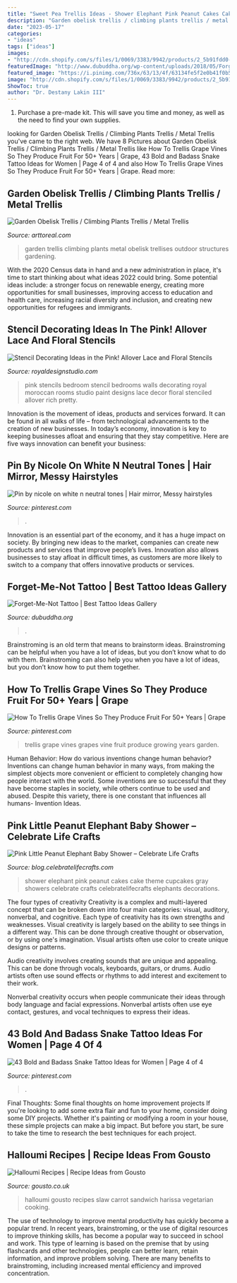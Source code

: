 ```yaml
---
title: "Sweet Pea Trellis Ideas - Shower Elephant Pink Peanut Cakes Cake Theme Cupcakes Gray Showers Celebrate Crafts Celebratelifecrafts Elephants Decorations"
description: "Garden obelisk trellis / climbing plants trellis / metal trellis"
date: "2023-05-17"
categories:
- "ideas"
tags: ["ideas"]
images:
- "http://cdn.shopify.com/s/files/1/0069/3383/9942/products/2_5b91fdd0-90cb-4a2f-96dc-f5d3e1d96821_600x600.jpg?v=1573119988"
featuredImage: "http://www.dubuddha.org/wp-content/uploads/2018/05/Forget-Me-Not-Tattoo-by-Fatih-Odabaş-728x728.jpg"
featured_image: "https://i.pinimg.com/736x/63/13/4f/63134fe5f2e0b41f0b53336ecc81f603.jpg"
image: "http://cdn.shopify.com/s/files/1/0069/3383/9942/products/2_5b91fdd0-90cb-4a2f-96dc-f5d3e1d96821_600x600.jpg?v=1573119988"
ShowToc: true
author: "Dr. Destany Lakin III"
---
```



1. Purchase a pre-made kit. This will save you time and money, as well as the need to find your own supplies.

	

		
looking for Garden Obelisk Trellis / Climbing Plants Trellis / Metal Trellis you've came to the right web. We have 8 Pictures about Garden Obelisk Trellis / Climbing Plants Trellis / Metal Trellis like How To Trellis Grape Vines So They Produce Fruit For 50+ Years | Grape, 43 Bold and Badass Snake Tattoo Ideas for Women | Page 4 of 4 and also How To Trellis Grape Vines So They Produce Fruit For 50+ Years | Grape. Read more:
		
    
## Garden Obelisk Trellis / Climbing Plants Trellis / Metal Trellis

<img loading=lazy src="http://cdn.shopify.com/s/files/1/0069/3383/9942/products/2_5b91fdd0-90cb-4a2f-96dc-f5d3e1d96821_600x600.jpg?v=1573119988" onerror="this.onerror=null;this.src='https://tse1.mm.bing.net/th?id=OIP.s1blhVKF42QqMysEJROwIAHaHa&amp;pid=15.1';" alt="Garden Obelisk Trellis / Climbing Plants Trellis / Metal Trellis">

_Source: arttoreal.com_

>garden trellis climbing plants metal obelisk trellises outdoor structures gardening. 

	

With the 2020 Census data in hand and a new administration in place, it's time to start thinking about what ideas 2022 could bring. Some potential ideas include: a stronger focus on renewable energy, creating more opportunities for small businesses, improving access to education and health care, increasing racial diversity and inclusion, and creating new opportunities for refugees and immigrants.

    
## Stencil Decorating Ideas In The Pink! Allover Lace And Floral Stencils

<img loading=lazy src="http://cdn.shopify.com/s/files/1/0094/1122/files/Moroccan_Inspired_Stenciled_Wall.jpg?7880" onerror="this.onerror=null;this.src='https://tse3.mm.bing.net/th?id=OIP.tWk6kjSb4XIanFzleOBd3wHaJ4&amp;pid=15.1';" alt="Stencil Decorating Ideas in the Pink! Allover Lace and Floral Stencils">

_Source: royaldesignstudio.com_

>pink stencils bedroom stencil bedrooms walls decorating royal moroccan rooms studio paint designs lace decor floral stenciled allover rich pretty. 

	

Innovation is the movement of ideas, products and services forward. It can be found in all walks of life – from technological advancements to the creation of new businesses. In today’s economy, innovation is key to keeping businesses afloat and ensuring that they stay competitive. Here are five ways innovation can benefit your business: 

    
## Pin By Nicole On White N Neutral Tones | Hair Mirror, Messy Hairstyles

<img loading=lazy src="https://i.pinimg.com/736x/21/5e/5e/215e5eb47a3cd4cc8d4d76efb64f9216.jpg" onerror="this.onerror=null;this.src='https://tse2.mm.bing.net/th?id=OIP.qfI79QqIGKSwuPlqO7DBHwHaJ3&amp;pid=15.1';" alt="Pin by nicole on white n neutral tones | Hair mirror, Messy hairstyles">

_Source: pinterest.com_

>. 

	

Innovation is an essential part of the economy, and it has a huge impact on society. By bringing new ideas to the market, companies can create new products and services that improve people’s lives. Innovation also allows businesses to stay afloat in difficult times, as customers are more likely to switch to a company that offers innovative products or services.

    
## Forget-Me-Not Tattoo | Best Tattoo Ideas Gallery

<img loading=lazy src="http://www.dubuddha.org/wp-content/uploads/2018/05/Forget-Me-Not-Tattoo-by-Fatih-Odabaş-728x728.jpg" onerror="this.onerror=null;this.src='https://tse1.mm.bing.net/th?id=OIP.UJTsaieG2vOAHQSiUUNe3wHaHa&amp;pid=15.1';" alt="Forget-Me-Not Tattoo | Best Tattoo Ideas Gallery">

_Source: dubuddha.org_

>. 

	

Brainstroming is an old term that means to brainstorm ideas. Brainstroming can be helpful when you have a lot of ideas, but you don’t know what to do with them. Brainstroming can also help you when you have a lot of ideas, but you don’t know how to put them together.

    
## How To Trellis Grape Vines So They Produce Fruit For 50+ Years | Grape

<img loading=lazy src="https://i.pinimg.com/736x/63/13/4f/63134fe5f2e0b41f0b53336ecc81f603.jpg" onerror="this.onerror=null;this.src='https://tse4.mm.bing.net/th?id=OIP.FvKPtOwyaF8zuLZ3LFEKbAHaEk&amp;pid=15.1';" alt="How To Trellis Grape Vines So They Produce Fruit For 50+ Years | Grape">

_Source: pinterest.com_

>trellis grape vines grapes vine fruit produce growing years garden. 

	

Human Behavior: How do various inventions change human behavior?
Inventions can change human behavior in many ways, from making the simplest objects more convenient or efficient to completely changing how people interact with the world. Some inventions are so successful that they have become staples in society, while others continue to be used and abused. Despite this variety, there is one constant that influences all humans- Invention Ideas.

    
## Pink Little Peanut Elephant Baby Shower – Celebrate Life Crafts

<img loading=lazy src="https://blog.celebratelifecrafts.com/wp-content/uploads/2017/06/IMG_0391-3.jpg" onerror="this.onerror=null;this.src='https://tse1.mm.bing.net/th?id=OIP.dR6P0F032XW7xBtBLXjkkwHaE8&amp;pid=15.1';" alt="Pink Little Peanut Elephant Baby Shower – Celebrate Life Crafts">

_Source: blog.celebratelifecrafts.com_

>shower elephant pink peanut cakes cake theme cupcakes gray showers celebrate crafts celebratelifecrafts elephants decorations. 

	

The four types of creativity
Creativity is a complex and multi-layered concept that can be broken down into four main categories: visual, auditory, nonverbal, and cognitive. Each type of creativity has its own strengths and weaknesses.
Visual creativity is largely based on the ability to see things in a different way. This can be done through creative thought or observation, or by using one's imagination. Visual artists often use color to create unique designs or patterns.

Audio creativity involves creating sounds that are unique and appealing. This can be done through vocals, keyboards, guitars, or drums. Audio artists often use sound effects or rhythms to add interest and excitement to their work.

Nonverbal creativity occurs when people communicate their ideas through body language and facial expressions. Nonverbal artists often use eye contact, gestures, and vocal techniques to express their ideas.

    
## 43 Bold And Badass Snake Tattoo Ideas For Women | Page 4 Of 4

<img loading=lazy src="https://i.pinimg.com/736x/ab/52/68/ab5268e58d255435ce3fb52750bd6c99.jpg" onerror="this.onerror=null;this.src='https://tse3.mm.bing.net/th?id=OIP.dE7Px11DhHe2J5avz0clJgHaHa&amp;pid=15.1';" alt="43 Bold and Badass Snake Tattoo Ideas for Women | Page 4 of 4">

_Source: pinterest.com_

>. 

	

Final Thoughts: Some final thoughts on home improvement projects
If you're looking to add some extra flair and fun to your home, consider doing some DIY projects. Whether it's painting or modifying a room in your house, these simple projects can make a big impact. But before you start, be sure to take the time to research the best techniques for each project.

    
## Halloumi Recipes | Recipe Ideas From Gousto

<img loading=lazy src="https://production-media.gousto.co.uk/cms/mood-image/449---Harissa-Halloumi-Sandwich--Carrot-Slaw-2-x1500.jpg" onerror="this.onerror=null;this.src='https://tse3.mm.bing.net/th?id=OIP.k3ZkrwR7h0yeLdQ5kNRLZQHaHa&amp;pid=15.1';" alt="Halloumi Recipes | Recipe Ideas from Gousto">

_Source: gousto.co.uk_

>halloumi gousto recipes slaw carrot sandwich harissa vegetarian cooking. 

	

The use of technology to improve mental productivity has quickly become a popular trend. In recent years, brainstroming, or the use of digital resources to improve thinking skills, has become a popular way to succeed in school and work. This type of learning is based on the premise that by using flashcards and other technologies, people can better learn, retain information, and improve problem solving. There are many benefits to brainstroming, including increased mental efficiency and improved concentration.


